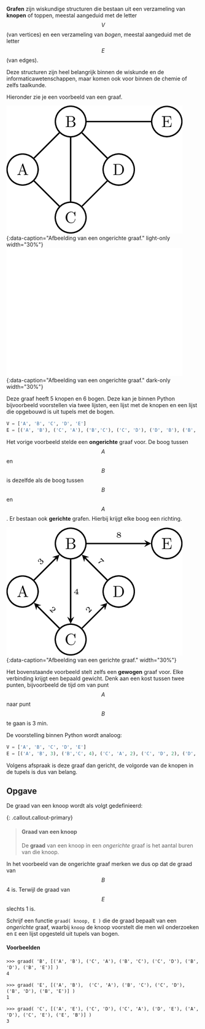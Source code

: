 **Grafen** zijn wiskundige structuren die bestaan uit een verzameling van **knopen** of toppen, meestal aangeduid met de letter $$V$$ (van vertices) en een verzameling van *bogen*, meestal aangeduid met de letter $$E$$ (van edges).

Deze structuren zijn heel belangrijk binnen de wiskunde en de informaticawetenschappen, maar komen ook voor binnen de chemie of zelfs taalkunde.

Hieronder zie je een voorbeeld van een graaf.

![Een ongerichte graaf](media/ongerichte_graaf.png "Een ongerichte graaf"){:data-caption="Afbeelding van een ongerichte graaf." light-only width="30%"}
![Een ongerichte graaf](media/ongerichte_graaf_dark.png "Een ongerichte graaf"){:data-caption="Afbeelding van een ongerichte graaf." dark-only width="30%"}


Deze graaf heeft 5 knopen en 6 bogen. Deze kan je binnen Python bijvoorbeeld voorstellen via twee lijsten, een lijst met de knopen en een lijst die opgebouwd is uit tupels met de bogen.

```python
V = ['A', 'B', 'C', 'D', 'E']
E = [('A', 'B'), ('C', 'A'), ('B','C'), ('C', 'D'), ('D', 'B'), ('B', 'E')]
```

Het vorige voorbeeld stelde een **ongerichte** graaf voor. De boog tussen $$A$$ en $$B$$ is dezelfde als de boog tussen $$B$$ en $$A$$. Er bestaan ook **gerichte** grafen. Hierbij krijgt elke boog een richting.

![Een gerichte graaf](media/gerichte_graaf.png "Een gerichte graaf"){:data-caption="Afbeelding van een gerichte graaf." width="30%"}

Het bovenstaande voorbeeld stelt zelfs een **gewogen** graaf voor. Elke verbinding krijgt een bepaald gewicht. Denk aan een kost tussen twee punten, bijvoorbeeld de tijd om van punt $$A$$ naar punt $$B$$ te gaan is 3 min.

De voorstelling binnen Python wordt analoog:

```python
V = ['A', 'B', 'C', 'D', 'E']
E = [('A', 'B', 3), ('B','C', 4), ('C', 'A', 2), ('C', 'D', 2), ('D', 'B', 7), ('B', 'E', 8)]
```

Volgens afspraak is deze graaf dan gericht, de volgorde van de knopen in de tupels is dus van belang.

## Opgave

De graad van een knoop wordt als volgt gedefinieerd:

{: .callout.callout-primary}
> #### Graad van een knoop
> De **graad** van een knoop in een *ongerichte* graaf is het aantal buren van die knoop. 

In het voorbeeld van de ongerichte graaf merken we dus op dat de graad van $$B$$ 4 is. Terwijl de graad van $$E$$ slechts 1 is.

Schrijf een functie `graad( knoop, E )` die de graad bepaalt van een *ongerichte* graaf, waarbij `knoop` de knoop voorstelt die men wil onderzoeken en `E` een lijst opgesteld uit tupels van bogen.

#### Voorbeelden
```
>>> graad( 'B', [('A', 'B'), ('C', 'A'), ('B', 'C'), ('C', 'D'), ('B', 'D'), ('B', 'E')] )
4
```

```
>>> graad( 'E', [('A', 'B'),  ('C', 'A'), ('B', 'C'), ('C', 'D'), ('B', 'D'), ('B', 'E')] )
1
```

```
>>> graad( 'C', [('A', 'E'), ('C', 'D'), ('C', 'A'), ('D', 'E'), ('A', 'D'), ('C', 'E'), ('E', 'B')] )
3
```